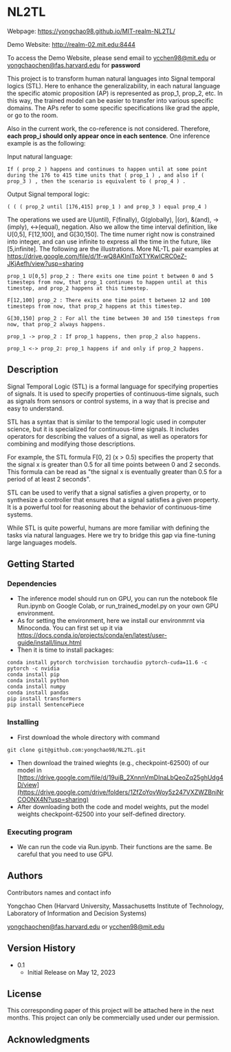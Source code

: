 # NL2TL
Webpage: https://yongchao98.github.io/MIT-realm-NL2TL/

Demo Website: http://realm-02.mit.edu:8444

To access the Demo Website, please send email to ycchen98@mit.edu or yongchaochen@fas.harvard.edu for **password**

This project is to transform human natural languages into Signal temporal logics (STL). Here to enhance the generalizability, in each natural language the specific atomic proposition (AP) is represented as prop_1, prop_2, etc. In this way, the trained model can be easier to transfer into various specific domains. The APs refer to some specific specifications like grad the apple, or go to the room.

Also in the current work, the co-reference is not considered. Therefore, **each prop_i should only appear once in each sentence**. One inference example is as the following:

Input natural language:

```
If ( prop_2 ) happens and continues to happen until at some point during the 176 to 415 time units that ( prop_1 ) , and also if ( prop_3 ) , then the scenario is equivalent to ( prop_4 ) .
```

Output Signal temporal logic:

```
( ( ( prop_2 until [176,415] prop_1 ) and prop_3 ) equal prop_4 )
```

The operations we used are U(until), F(finally), G(globally), |(or), &(and), ->(imply), <->(equal), negation. Also we allow the time interval definition, like U[0,5], F[12,100], and G[30,150]. The time numer right now is constrained into integer, and can use infinite to express all the time in the future, like [5,infinite]. The following are the illustrations. More NL-TL pair examples at https://drive.google.com/file/d/1f-wQ8AKInlTpXTYKwICRC0eZ-JKjAefh/view?usp=sharing
```
prop_1 U[0,5] prop_2 : There exits one time point t between 0 and 5 timesteps from now, that prop_1 continues to happen until at this timestep, and prop_2 happens at this timestep.
```
```
F[12,100] prop_2 : There exits one time point t between 12 and 100 timesteps from now, that prop_2 happens at this timestep.
```
```
G[30,150] prop_2 : For all the time between 30 and 150 timesteps from now, that prop_2 always happens.
```
```
prop_1 -> prop_2 : If prop_1 happens, then prop_2 also happens.
```
```
prop_1 <-> prop_2: prop_1 happens if and only if prop_2 happens.
```

## Description

Signal Temporal Logic (STL) is a formal language for specifying properties of signals. It is used to specify properties of continuous-time signals, such as signals from sensors or control systems, in a way that is precise and easy to understand.

STL has a syntax that is similar to the temporal logic used in computer science, but it is specialized for continuous-time signals. It includes operators for describing the values of a signal, as well as operators for combining and modifying those descriptions.

For example, the STL formula F[0, 2] (x > 0.5) specifies the property that the signal x is greater than 0.5 for all time points between 0 and 2 seconds. This formula can be read as "the signal x is eventually greater than 0.5 for a period of at least 2 seconds".

STL can be used to verify that a signal satisfies a given property, or to synthesize a controller that ensures that a signal satisfies a given property. It is a powerful tool for reasoning about the behavior of continuous-time systems.

While STL is quite powerful, humans are more familiar with defining the tasks via natural languages. Here we try to bridge this gap via fine-tuning large languages models.

## Getting Started

### Dependencies

* The inference model should run on GPU, you can run the notebook file Run.ipynb on Google Colab, or run_trained_model.py on your own GPU environment.
* As for setting the environment, here we install our environmrnt via Minoconda. You can first set up it via https://docs.conda.io/projects/conda/en/latest/user-guide/install/linux.html
* Then it is time to install packages:
```
conda install pytorch torchvision torchaudio pytorch-cuda=11.6 -c pytorch -c nvidia
conda install pip
conda install python
conda install numpy
conda install pandas
pip install transformers
pip install SentencePiece
```

### Installing

* First download the whole directory with command
```
git clone git@github.com:yongchao98/NL2TL.git
```
* Then download the trained wieghts (e.g., checkpoint-62500) of our model in [https://drive.google.com/file/d/19uiB_2XnnnVmDInaLbQeoZq25ghUdg4D/view](https://drive.google.com/drive/folders/1ZfZoYovWoy5z247VXZWZBniNrCOONX4N?usp=sharing)
* After downloading both the code and model weights, put the model weights checkpoint-62500 into your self-defined directory.

### Executing program

* We can run the code via Run.ipynb. Their functions are the same.
Be careful that you need to use GPU.

## Authors

Contributors names and contact info

Yongchao Chen (Harvard University, Massachusetts Institute of Technology, Laboratory of Information and Decision Systems)

yongchaochen@fas.harvard.edu or ycchen98@mit.edu

## Version History

* 0.1
    * Initial Release on May 12, 2023

## License

This corresponding paper of this project will be attached here in the next months. This project can only be commercially used under our permission.

## Acknowledgments

